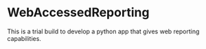 # WebAccessedReporting
This is a trial build to develop a python app that gives web reporting capabilities. 
